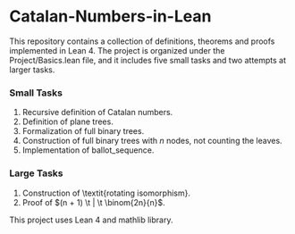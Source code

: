 # Catalan-Numbers-in-Lean

This repository contains a collection of definitions, theorems and proofs implemented in Lean 4. The project is organized under the Project/Basics.lean file, and it includes five small tasks and two attempts at larger tasks.

### Small Tasks
1. Recursive definition of Catalan numbers.
2. Definition of plane trees.
3. Formalization of full binary trees.
4. Construction of full binary trees with $n$ nodes, not counting the leaves.
5. Implementation of ballot_sequence.

### Large Tasks
1. Construction of \textit{rotating isomorphism}.
2. Proof of $(n + 1) \t | \t \binom{2n}{n}$.

This project uses Lean 4 and mathlib library.
